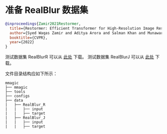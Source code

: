 # 准备 RealBlur 数据集

<!-- [DATASET] -->

```bibtex
@inproceedings{Zamir2021Restormer,
  title={Restormer: Efficient Transformer for High-Resolution Image Restoration},
  author={Syed Waqas Zamir and Aditya Arora and Salman Khan and Munawar Hayat and Fahad Shahbaz Khan and Ming-Hsuan Yang},
  booktitle={CVPR},
  year={2022}
}
```

测试数据集 RealBlurR 可以从 [此处](https://drive.google.com/file/d/1glgeWXCy7Y0qWDc0MXBTUlZYJf8984hS/) 下载。
测试数据集 RealBlurJ 可以从 [此处](https://drive.google.com/file/d/1Rb1DhhXmX7IXfilQ-zL9aGjQfAAvQTrW/) 下载。

文件目录结构应如下所示：

```text
mmagic
├── mmagic
├── tools
├── configs
├── data
|   ├── RealBlur_R
|   |   ├── input
|   |   ├── target
|   ├── RealBlur_J
|   |   ├── input
|   |   ├── target
```
